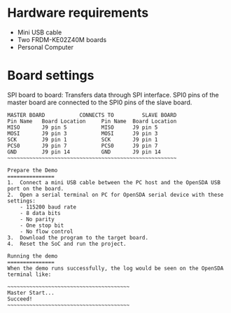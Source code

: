 Hardware requirements
===================
- Mini USB cable
- Two FRDM-KE02Z40M boards
- Personal Computer

Board settings
============
SPI board to board:
Transfers data through SPI interface. SPI0 pins of the master board are
connected to the SPI0 pins of the slave board.
~~~~~~~~~~~~~~~~~~~~~~~~~~~~~~~~~~~~~~~~~~~~~~~~~~~~~~~~~~~~~~~~~~
MASTER BOARD           CONNECTS TO         SLAVE BOARD
Pin Name   Board Location     Pin Name  Board Location
MISO       J9 pin 5           MISO      J9 pin 5
MOSI       J9 pin 3           MOSI      J9 pin 3
SCK        J9 pin 1           SCK       J9 pin 1
PCS0       J9 pin 7           PCS0      J9 pin 7
GND        J9 pin 14          GND       J9 pin 14
~~~~~~~~~~~~~~~~~~~~~~~~~~~~~~~~~~~~~~~~~~~~~~~~~~~~~~

Prepare the Demo
===============
1.  Connect a mini USB cable between the PC host and the OpenSDA USB port on the board.
2.  Open a serial terminal on PC for OpenSDA serial device with these settings:
    - 115200 baud rate
    - 8 data bits
    - No parity
    - One stop bit
    - No flow control
3.  Download the program to the target board.
4.  Reset the SoC and run the project.

Running the demo
===============
When the demo runs successfully, the log would be seen on the OpenSDA terminal like:

~~~~~~~~~~~~~~~~~~~~~~~~~~~~~~~~~~~~~~~
Master Start...
Succeed!
~~~~~~~~~~~~~~~~~~~~~~~~~~~~~~~~~~~~~~~
